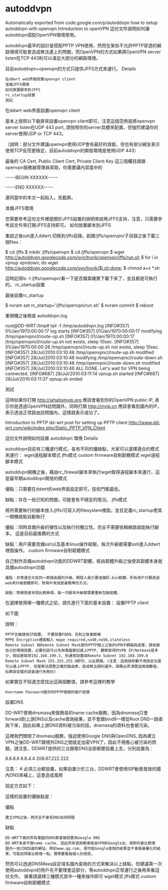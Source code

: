 # autoddvpn
Automatically exported from code.google.com/p/autoddvpn
 how to setup autoddvpn with openvpn
Introduction to openVPN
這份文件說明如何讓autoddvpn搭配OpenVPN環境使用。

autoddvpn最早的設計是搭配PPTP VPN使用，然而在某些不允許PPTP穿透的網路環境可能會造成無法連上的問題，而OpenVPN的方式如果將OpenVPN server listen在TCP 443則可以滿足大部分的網路環境。

目前autoddvpn+openvpn的方式只提供JFFS方式來運行。
Details

    在ddwrt web界面設置openvpn client
    准備JFFS環境
    如何放置腳本到JFFS
    rc_startup設置
    測試

在ddwrt web界面設置openvpn client

基本上按照以下截屏來設置openvpn client即可，注意這個范例是將openvpn server listen在UDP 443 port, 請按照你的server具體來配置，但強烈建議你的server使用UDP or TCP 443。

（說明：部分文件建議openvpn使用UDP會有最好的效能，但也有部分網友表示使用TCP反而更穩定，目前autoddvpn的開發環境是使用UDP 443）

最後的 CA Cert, Public Client Cert, Private Client Key 這三個欄目請跟openvpn服務器管理員索取，你需要講內容當中的

-----BEGIN XXXXXX-----

-----END XXXXXX-----

連同當中的本文一起貼入，見截屏。

准備JFFS環境

您需要參考這份文件裡面關於JFFS設置的說明來啟用JFFS支持，注意，只需要參考該文件來打開JFFS支持即可。
如何放置腳本到JFFS

重啟之後ssh進入ddwrt,切換到/jffs目錄，創建/jffs/openvpn/子目錄之後下載三個files：

$ cd /jffs
$ mkdir /jffs/openvpn
$ cd /jffs/openvpn
$ wget http://autoddvpn.googlecode.com/svn/trunk/openvpn/jffs/run.sh
$ for i in vpnup vpndown; do wget http://autoddvpn.googlecode.com/svn/trunk/$i.sh;done;
$ chmod a+x *.sh

這時記得ls -l /jffs/openvpn/看一下是否檔案確實下載下來了，並且都是可執行的。
rc_startup設置

最後設置rc_startup

$ nvram set rc_startup='/jffs/openvpn/run.sh'
$ nvram commit
$ reboot

重開機之後檢查 autoddvpn.log

root@DD-WRT:/tmp# tail -f /tmp/autoddvpn.log 
[INFO#357] 01/Jan/1970:00:00:17 log starts
[INFO#357] 01/Jan/1970:00:00:17 modifying /tmp/openvpncl/route-up.sh
[INFO#357] 01/Jan/1970:00:00:17 /tmp/openvpncl/route-up.sh not exists, sleep 10sec.
[INFO#357] 01/Jan/1970:00:00:28 /tmp/openvpncl/route-up.sh not exists, sleep 10sec.
[INFO#357] 28/Jul/2010:03:10:48 /tmp/openvpncl/route-up.sh modified
[INFO#357] 28/Jul/2010:03:10:48 modifying /tmp/openvpncl/route-down.sh
[INFO#357] 28/Jul/2010:03:10:48 /tmp/openvpncl/route-down.sh modified
[INFO#357] 28/Jul/2010:03:10:48 ALL DONE. Let's wait for VPN being connected.
[INFO#687] 28/Jul/2010:03:11:14 vpnup.sh started
[INFO#687] 28/Jul/2010:03:11:37 vpnup.sh ended

測試

這時如果你打開 http://whatismyip.org 應該會看到你的OpenVPN public IP, 表示你是透過OpenVPN訪問國外，同時打開 http://myip.cn 應該會看到國內的IP， 表示透過正常路由訪問國內，這樣就表示成功了。 



Introduction to PPTP
dd-wrt post for setting up PPTP client
http://www.dd-wrt.com/wiki/index.php/Static_PPTP_VPN_Client

這份文件說明如何設置 autoddvpn 環境
Details

autoddvpn目前有三種運行模式，各有不同的優缺點，大家可以選擇適合的模式來運行：
wget遠程腳本模式
jffs模式
custom firmware自制韌體模式
wget遠程腳本模式

autoddvpn開機之後，藉由rc_firewall腳本來執行wget取得遠程腳本來運行，這是最早期autoddvpn開發的模式

優點：只需要在ddwrt的web界面設定即可，技術門檻最低。

缺點：存在一些已知的問題，可能會有不穩定的情況。
jffs模式

將所需要執行的腳本放入/jffs/可寫入的filesystem裡面，並且定義rc_startup使其一開機就能自動執行

優點：同時具備升級的彈性以及執行的獨立性，完全不需要依賴網路就能執行腳本。 這是目前最推薦的方式

缺點：用戶需要具備ssh以及基本linux操作經驗，每次升級都需要ssh進入ddwrt裡面操作。
custom firmware自制韌體模式

自己制作具備autoddvpn功能的DDWRT韌體，經由韌體升級之後使其韌體本身就具備autoddvpn功能

    優點：非常適合大批同一款路由器的升級，開發人員只要准備好.bin韌體，所有用戶只要透過web來升級韌體即可，對用戶來說是最簡單的方式。 

    缺點：對開發者來說比較麻煩，每一次腳本升級都需要重新包裝韌體。 

在選擇使用哪一種模式之前，請先進行下面的基本設置：
設置PPTP client

如下圖

說明：

    PPTP主機請用IP設置， 不要設置FQDN，否則之後會斷線
    MPPE Encryption裡面輸入 mppe required,no40,no56,stateless
    Remote Subnet 與Remote Subnet Mask是你PPTP撥上之後的VPN子網路與遮罩，請依據自己的環境設置，必要的話可以先用電腦嘗試連上PPTP, 觀察取得的VPN IP/Netmask是多少，假如是取得192.168.199.3, 則通常設置成Remote Subnet 192.168.199.0 Remote Subnet Mask 255.255.255.0即可，以此類推。(注意：這兩個參數不用設定也是可以連上PPTP, 但是無法調整正確的路由表，造成無法順利運作，請務必弄清楚這兩個數值，如果設定錯的話會運行失敗的) 

如果實在不知道怎麼找出這兩個數值，請參考這裡的教學

    Username Password是你的PPTP撥號的帳戶密碼 

設置DNS

DD-WRT使用dnsmasq來做簡易的name cache服務，因為dnsmasq只會forward到上游DNS以及cache查詢結果，並不會跟bind9一樣從Root DNS一路查詢下來，因此如果上游DNS資料被污染的話，dnsmasq的資料也會被污染。

這裡我們關閉了dnsmasq服務，強迫使用Google DNS與OpenDNS, 因為建立VPN之後DD-WRT跟境外DNS之間就走加密VPN了，因此不用擔心被污染的問題，請注意，DDWRT提供的三台靜態DNS全部都要設置上去，分別設置為：

8.8.8.8
8.8.4.4
208.67.222.222

注意： # 必須三台都設置，如果設置少於三台，DDWRT會使用ISP動態發放的國內DNS來補上，這會造成風險

設定方式如下：

這樣的設置的優缺點是：

優點

    建立VPN之後，將完全不會有DNS劫持問題 

缺點

    DD-WRT下面的所有電腦的DNS都會被設置為Google DNS
    DD-WRT本身不做name cache, 因此所有查詢都會經由VPN到Google去，相對的會比較慢
    國內一些CDN加速的網站，例如www.qq.com, 很可能Google查詢的結果並不會是最優化的結果，可能訪問會比較慢一點，實際要看每個人的感受。 

然而可以透過DNSMasq自定域名國內查詢的方式來解決以上缺點，但建議第一次使用autoddvpn的用戶先不要理會這部分，等autoddvpn正常運行之後再來看這份文件。
接著請選擇三種模式其中一種來操作即可
wget模式
jffs模式
custom firmware自制韌體模式
